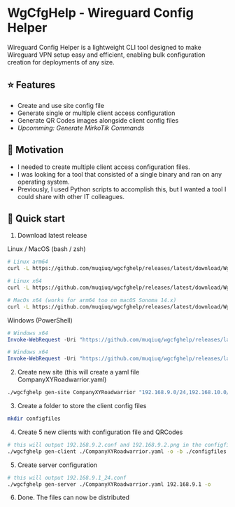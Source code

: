 # WgCfgHelp - Wireguard Config Helper

Wireguard Config Helper is a lightweight CLI tool designed to make Wireguard VPN setup easy and efficient, enabling bulk configuration creation for deployments of any size.

## ⭐ Features
 - Create and use site config file
 - Generate single or multiple client access configuration
 - Generate QR Codes images alongside client config files
 - *Upcomming: Generate MirkoTik Commands*


## 🧸 Motivation
 - I needed to create multiple client access configuration files.
 - I was looking for a tool that consisted of a single binary and ran on any operating system.
 - Previously, I used Python scripts to accomplish this, but I wanted a tool I could share with other IT colleagues.

## 🔧 Quick start

 1. Download latest release

Linux / MacOS (bash / zsh)
```bash
# Linux arm64
curl -L https://github.com/muqiuq/wgcfghelp/releases/latest/download/WgCfgHelp.CLI.linux-arm64 -o wgcfghelp && chmod +x wgcfghelp

# Linux x64
curl -L https://github.com/muqiuq/wgcfghelp/releases/latest/download/WgCfgHelp.CLI.linux-x64 -o wgcfghelp && chmod +x wgcfghelp

# MacOs x64 (works for arm64 too on macOS Sonoma 14.x)
curl -L https://github.com/muqiuq/wgcfghelp/releases/latest/download/WgCfgHelp.CLI.osx-x64  -o wgcfghelp && chmod +x wgcfghelp
```

Windows (PowerShell)
```powershell
# Windows x64
Invoke-WebRequest -Uri "https://github.com/muqiuq/wgcfghelp/releases/latest/download/WgCfgHelp.CLI.x64.exe" -OutFile "wgcfghelp.exe"

# Windows x64
Invoke-WebRequest -Uri "https://github.com/muqiuq/wgcfghelp/releases/latest/download/WgCfgHelp.CLI.arm64.exe" -OutFile "wgcfghelp.exe"
```

 2. Create new site (this will create a yaml file CompanyXYRoadwarrior.yaml)
```bash
./wgcfghelp gen-site CompanyXYRoadwarrior "192.168.9.0/24,192.168.10.0/24" example.com:13328
```

 3. Create a folder to store the client config files
```bash
mkdir configfiles
```

 4. Create 5 new clients with configuration file and QRCodes
```bash
# this will output 192.168.9.2.conf and 192.168.9.2.png in the configfiles folder
./wgcfghelp gen-client ./CompanyXYRoadwarrior.yaml -o -b ./configfiles 192.168.9.2 --qrcode -n 5
```

 5. Create server configuration 
```bash
# this will output 192.168.9.1_24.conf
./wgcfghelp gen-server ./CompanyXYRoadwarrior.yaml 192.168.9.1 -o
```
 6. Done. The files can now be distributed